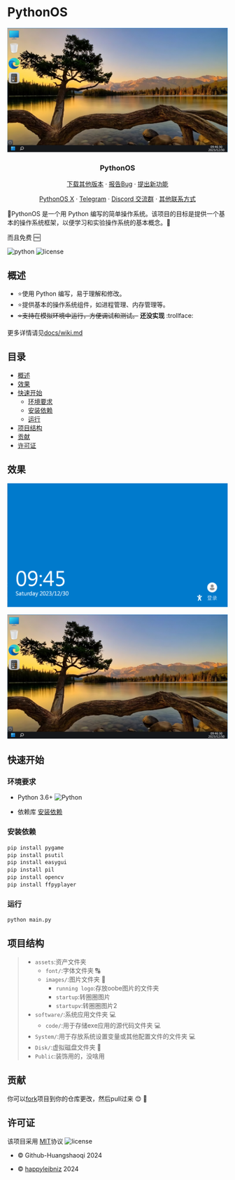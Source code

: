 # PythonOS

<div align="center">
<p align="center">
    
  ![img1](docs/img/desktop.png)
  
  <h3 align="center">PythonOS</h3>   
  <a href="https://github.com/Github-Huangshaoqi/PythonOS/releases">下载其他版本</a>
    ·
  <a href="https://github.com/Github-Huangshaoqi/PythonOS/issues">报告Bug</a>
    ·
  <a href="https://github.com/Github-Huangshaoqi/PythonOS/issues">提出新功能</a>
</p>
</div>

<div align="center">
<p align="center">
  <a href="https://twitter.com/Python_OS">PythonOS X</a>
    ·
  <a href="https://t.me/PythonOS">Telegram</a>
   ·
  <a href="https://discord.gg/sbKMNhuvYt">Discord 交流群</a>
    ·
  <a href="https://link.xyehr.cn">其他联系方式</a>
</p>
</div>

:tada:PythonOS 是一个用 Python 编写的简单操作系统。该项目的目标是提供一个基本的操作系统框架，以便学习和实验操作系统的基本概念。:tada:

而且免费 :free:

![python](https://img.shields.io/badge/python-%3E%3D3-brightgreen
)
![license](https://img.shields.io/badge/license-MIT-blue
)


## 概述

- :star:使用 Python 编写，易于理解和修改。
- :star:提供基本的操作系统组件，如进程管理、内存管理等。
- ~~:star:支持在模拟环境中运行，方便调试和测试。~~ **还没实现** :trollface:

更多详情请见[docs/wiki.md](docs/wiki.md)

## 目录

- [概述](#概述)
- [效果](#效果)
- [快速开始](#快速开始)
  - [环境要求](#环境要求)
  - [安装依赖](#安装依赖)
  - [运行](#运行)
- [项目结构](#项目结构)
- [贡献](#贡献)
- [许可证](#许可证)

## 效果

![img2](docs/img/suopin.png)

![img3](docs/img/desktop.png)

## 快速开始

### 环境要求

- Python 3.6+ ![Python](https://img.shields.io/badge/Python-%3E%3D3.6-brightgreen)

- 依赖库 [安装依赖](#安装依赖)

### 安装依赖

```bash
pip install pygame
pip install psutil
pip install easygui
pip install pil
pip install opencv
pip install ffpyplayer
```

### 运行

```bash
python main.py
```


## 项目结构
> - `assets`:资产文件夹
>     - `font/`:字体文件夹 :capital_abcd:
>     - `images/`:图片文件夹 :flower_playing_cards:
>         - `running logo`:存放oobe图片的文件夹
>         - `startup`:转圈圈图片
>         - `startupv`:转圈圈图片2 
> - `software/`:系统应用文件夹 :computer:
>   - `code/`:用于存储exe应用的源代码文件夹 :computer:
> - `System/`:用于存放系统设置变量或其他配置文件的文件夹 :computer:
> - `Disk/`:虚拟磁盘文件夹 💾
> - `Public`:装饰用的，没啥用

## 贡献
你可以[fork](https://github.com/Github-Huangshaoqi/PythonOS/fork)项目到你的仓库更改，然后pull过来 :blush: :tada:

## 许可证
该项目采用 [MIT](https://github.com/Github-Huangshaoqi/PythonOS?tab=MIT-1-ov-file)协议 ![license](https://img.shields.io/badge/license-MIT-blue)

- :copyright:  Github-Huangshaoqi 2024

- :copyright:  [happyleibniz](https://github.com/happyleibniz) 2024
